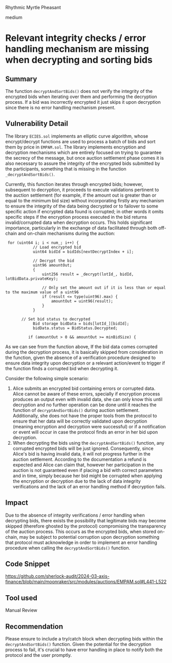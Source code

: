 Rhythmic Myrtle Pheasant

medium

# Relevant integrity checks / error handling mechanism are missing when decrypting and sorting bids

## Summary

The function `decryptAndSortBids()` does not verify the integrity of the encrypted bids when iterating over them and performing the decryption process. If a bid was incorrectly encrypted it just skips it upon decryption since there is no error handling mechanism present. 

## Vulnerability Detail

The library `ECIES.sol` implements an elliptic curve algorithm, whose encrypt/decrypt functions are used to process a batch of bids and sort them by price in `EMPAM.sol`. The library implements encryption and decryption mechanisms which are entirely focused on trying to guarantee the secrecy of the message, but once auction settlement phase comes it is also necessary to assure the integrity of the encrypted bids submitted by the participants, something that is missing in the function `_decryptAndSortBids()`.  

Currently, this function iterates through encrypted bids; however, subsequent to decryption, it proceeds to execute validations pertinent to the auction settlement (for example, if the amount out is greater than or equal to the minimum bid size) without incorporating firstly any mechanism to ensure the integrity of the data being decrypted or to failover to some specific action if encrypted data found is corrupted; in other words it omits specific steps if the encryption process executed in the bid returns invalid/corrupted data when decryption occurs. This holds significant importance, particularly in the exchange of data facilitated through both off-chain and on-chain mechanisms during the auction:

```solidity
 for (uint64 i; i < num_; i++) {
            // Load encrypted bid
            uint64 bidId = bidIds[nextDecryptIndex + i];

            // Decrypt the bid
            uint96 amountOut;
            {
                uint256 result = _decrypt(lotId_, bidId, lotBidData.privateKey);

                // Only set the amount out if it is less than or equal to the maximum value of a uint96
                if (result <= type(uint96).max) {
                    amountOut = uint96(result);
                }
            }

       // Set bid status to decrypted
            Bid storage bidData = bids[lotId_][bidId];
            bidData.status = BidStatus.Decrypted;

          if (amountOut > 0 && amountOut >= minBidSize) { 
```
As we can see from the function above, If the bid data comes corrupted during the decryption process, it is basically skipped from consideration in the function, given the absence of a verification procedure designed to ensure data integrity upon decryption or a relevant action/event to trigger if the function finds a corrupted bid when decrypting it.

Consider the following simple scenario:

1. Alice submits an encrypted bid containing errors or corrupted data. Alice cannot be aware of these errors, specially if encryption process produces an output even with invalid data, she can only know this until decryption and no further operation can be done until it reaches the function of `decryptAndSortBids()` during auction settlement. Additionally, she does not have the proper tools from the protocol to ensure that her data will be correctly validated upon decryption (meaning encryption and decryption were successful) or if a notification or event will occur in case the protocol finds an error in her bid upon decryption.
2. When decrypting the bids using the `decryptAndSortBids()` function, any corrupted encrypted bids will be just ignored. Consequently, since Alice's bid is having invalid data, it will not progress further in the auction settlement. According to the documentation a refund is expected and Alice can claim that, however her participation in the auction is not guaranteed even if placing a bid with correct parameters and in time, simply because her bid might be corrupted when applying the encryption or decryption due to the lack of data integrity verifications and the lack of an error handling method if decryption fails. 

## Impact

Due to the absence of integrity verifications / error handling when decrypting bids, there exists the possibility that legitimate bids may become skipped (therefore ghosted by the protocol) compromising the transparency of the auction process. This occurs as the encrypted bids, when stored on-chain, may be subject to potential corruption upon decryption something that protocol must acknowledge in order to implement an error handling procedure when calling the `decryptAndSortBids()` function.

## Code Snippet

https://github.com/sherlock-audit/2024-03-axis-finance/blob/main/moonraker/src/modules/auctions/EMPAM.sol#L441-L522

## Tool used

Manual Review

## Recommendation

Please ensure to include a try/catch block when decrypting bids within the `decryptAndSortBids()` function. Given the potential for the decryption process to fail, it's crucial to have error handling in place to notify both the protocol and the user promptly.

 

